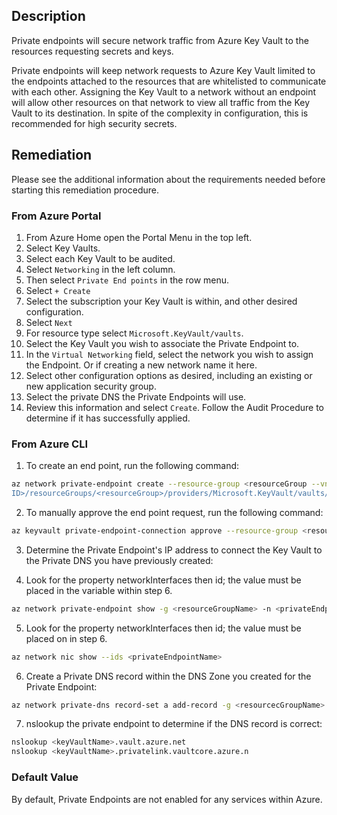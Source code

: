 ## Description

Private endpoints will secure network traffic from Azure Key Vault to the resources requesting secrets and keys.

Private endpoints will keep network requests to Azure Key Vault limited to the endpoints attached to the resources that are whitelisted to communicate with each other. Assigning the Key Vault to a network without an endpoint will allow other resources on that network to view all traffic from the Key Vault to its destination. In spite of the complexity in configuration, this is recommended for high security secrets.

## Remediation

Please see the additional information about the requirements needed before starting this remediation procedure.

### From Azure Portal

1. From Azure Home open the Portal Menu in the top left.
2. Select Key Vaults.
3. Select each Key Vault to be audited.
4. Select `Networking` in the left column.
5. Then select `Private End points` in the row menu.
6. Select `+ Create`
7. Select the subscription your Key Vault is within, and other desired configuration.
8. Select `Next`
9. For resource type select `Microsoft.KeyVault/vaults`.
10. Select the Key Vault you wish to associate the Private Endpoint to.
11. In the `Virtual Networking` field, select the network you wish to assign the Endpoint. Or if creating a new network name it here.
12. Select other configuration options as desired, including an existing or new application security group.
13. Select the private DNS the Private Endpoints will use.
14. Review this information and select `Create`. Follow the Audit Procedure to determine if it has successfully applied.

### From Azure CLI

1. To create an end point, run the following command:

```bash
az network private-endpoint create --resource-group <resourceGroup --vnet- name <vnetName> --subnet <subnetName> --name <PrivateEndpointName> -- private-connection-resource-id "/subscriptions/<AZURE SUBSCRIPTION
ID>/resourceGroups/<resourceGroup>/providers/Microsoft.KeyVault/vaults/<keyVa ultName>" --group-ids vault --connection-name <privateLinkConnectionName> -- location <azureRegion> --manual-request
```

2. To manually approve the end point request, run the following command:

```bash
az keyvault private-endpoint-connection approve --resource-group <resourceGroup> --vault-name <keyVaultName> –name <privateLinkName>
```

3. Determine the Private Endpoint's IP address to connect the Key Vault to the Private DNS you have previously created:

4. Look for the property networkInterfaces then id; the value must be placed in the variable <privateEndpointNIC> within step 6.

```bash
az network private-endpoint show -g <resourceGroupName> -n <privateEndpointName>
```

5. Look for the property networkInterfaces then id; the value must be placed on <privateEndpointNIC> in step 6.

```bash
az network nic show --ids <privateEndpointName>
```

6. Create a Private DNS record within the DNS Zone you created for the Private Endpoint:

```bash
az network private-dns record-set a add-record -g <resourcecGroupName> -z "privatelink.vaultcore.azure.net" -n <keyVaultName> -a <privateEndpointNIC>
```

7. nslookup the private endpoint to determine if the DNS record is correct:

```bash
nslookup <keyVaultName>.vault.azure.net
nslookup <keyVaultName>.privatelink.vaultcore.azure.n
```

### Default Value

By default, Private Endpoints are not enabled for any services within Azure.
